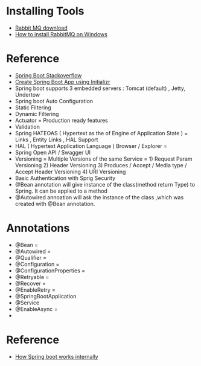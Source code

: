 # Installing Tools
* [Rabbit MQ download](https://www.rabbitmq.com/download.html)
* [How to install RabbitMQ on Windows](https://www.youtube.com/watch?v=gKzKUmtOwR4)
# Reference
* [Spring Boot Stackoverflow](https://stackoverflow.com/questions/tagged/spring-boot)
* [Create Spring Boot App using Initializr](https://start.spring.io/)
* Spring boot supports 3 embedded servers : Tomcat (default) , Jetty, Undertow
* Spring boot Auto Configuration 
* Static Filtering 
* Dynamic Filtering 
* Actuator = Production ready features 
* Validation 
* Spring HATEOAS ( Hypertext as the  of Engine of Application State ) = Links , Entity Links , HAL Support 
* HAL ( Hypertext Application Language ) Browser / Explorer =  
* Spring Open API / Swagger UI 
* Versioning =  Multiple Versions of the same Service = 1) Request Param Versioning 2) Header Versioning 3) Produces / Accept / Media type / Accept Header Versioning 4) URI Versioning 
* Basic Authentication with Sprig Security
* @Bean annotation will give instance of the class(method return Type) to Spring. It can be applied to a method
* @Autowired annoation will ask the instance of the class ,which was created with @Bean annotation.

# Annotations
* @Bean = 
* @Autowired =
* @Qualifier =
* @Configuration =
* @ConfigurationProperties = 
* @Retryable =
* @Recover =
* @EnableRetry =
* @SpringBootApplication
* @Service
* @EnableAsync =
* 
# Reference
* [How Spring boot works internally](https://stackoverflow.com/questions/44172261/how-spring-boot-application-works-internally)
